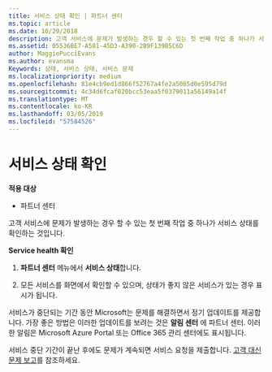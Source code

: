 ```yaml
---
title: 서비스 상태 확인 | 파트너 센터
ms.topic: article
ms.date: 10/29/2018
description: 고객 서비스에 문제가 발생하는 경우 할 수 있는 첫 번째 작업 중 하나가 서비스 상태를 확인하는 것입니다.
ms.assetid: 05536BE7-A581-45D3-A390-2B9F139B5C6D
author: MaggiePucciEvans
ms.author: evansma
Keywords: 상태, 서비스 상태, 서비스 문제
ms.localizationpriority: medium
ms.openlocfilehash: 81e4cb9ed1d866f52767a4fe2a5065d0e595d79d
ms.sourcegitcommit: 4c34d6fcaf020bcc53eaa5f0379011a56149a14f
ms.translationtype: MT
ms.contentlocale: ko-KR
ms.lasthandoff: 03/05/2019
ms.locfileid: "57584526"
---
```

# <a name="check-service-health"></a>서비스 상태 확인

**적용 대상**

-  파트너 센터

고객 서비스에 문제가 발생하는 경우 할 수 있는 첫 번째 작업 중 하나가 서비스 상태를 확인하는 것입니다.

**Service health 확인**

1.  **파트너 센터** 메뉴에서 **서비스 상태**합니다. 

2.  모든 서비스를 화면에서 확인할 수 있으며, 상태가 좋지 않은 서비스가 있는 경우 표시가 됩니다. 

서비스가 중단되는 기간 동안 Microsoft는 문제를 해결하면서 정기 업데이트를 제공합니다. 가장 좋은 방법은 이러한 업데이트를 보려는 것은 **알림 센터** 에 파트너 센터. 이러한 알림은 Microsoft Azure Portal 또는 Office 365 관리 센터에도 표시됩니다.

서비스 중단 기간이 끝난 후에도 문제가 계속되면 서비스 요청을 제출합니다. [고객 대신 문제 보고](report-problems-on-behalf-of-a-customer.md)를 참조하세요.

 

 



